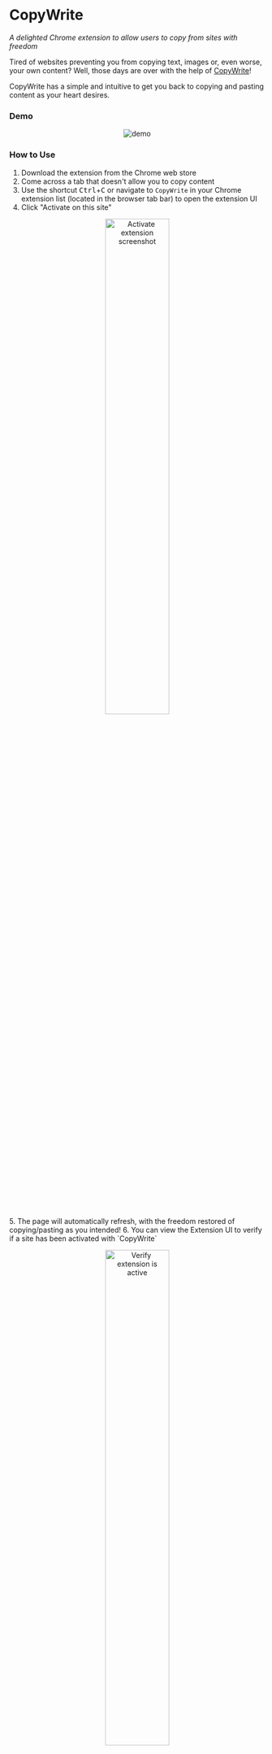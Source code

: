 # CopyWrite

_A delighted Chrome extension to allow users to copy from sites with freedom_

Tired of websites preventing you from copying text, images or, even worse, your own content?
Well, those days are over with the help of [CopyWrite](https://github.com/barclayd/copy-write)!

CopyWrite has a simple and intuitive to get you back to copying and pasting content as your heart desires.

### Demo

<p align="center">
<img alt="demo" src="https://user-images.githubusercontent.com/39765499/213938675-cf985690-3ef7-4d2f-a54e-8715f19f2879.gif" />
</p>

### How to Use

1. Download the extension from the Chrome web store
2. Come across a tab that doesn't allow you to copy content
3. Use the shortcut <kbd>Ctrl</kbd>+<kbd>C</kbd> or navigate to `CopyWrite` in your Chrome extension list (located in the browser tab bar) to open the extension UI
4. Click "Activate on this site"
<p align="center">
   <img width="50%" alt="Activate extension screenshot" src="https://user-images.githubusercontent.com/120491964/213935926-070cf551-4b7f-4a2f-b8ca-1f984e78cda0.png" />
   </p>
5. The page will automatically refresh, with the freedom restored of copying/pasting as you intended!
6. You can view the Extension UI to verify if a site has been activated with `CopyWrite`
   <p align="center">
   <img width="50%" alt="Verify extension is active" src="https://user-images.githubusercontent.com/120491964/213936071-78185263-eb13-4a6b-b1d6-c1860c956289.png">
   </p>
